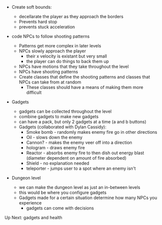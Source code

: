 * Create soft bounds:
    * decellarate the player as they approach the borders
    * Prevents hard stop
    * prevents stuck acceleration

* code NPCs to follow shooting patterns
    * Patterns get more complex in later levels
    * NPCs slowly approach the player
        * their x velocity is existant but very small
        * the player can do things to back them up
    * NPCs have motions that they take throughout the level
    * NPCs have shooting patterns
    * Create classes that define the shooting patterns and classes that NPCs can take from at random
        * These classes should have a means of making them more difficult

* Gadgets
    * gadgets can be collected throughout the level
    * combine gadgets to make new gadgets
    * can have a pack, but only 2 gadgets at a time (a and b buttons)
    * Gadgets (collaborated with Dylan Cassidy):
        * Smoke bomb - randomly makes enemy fire go in other directions
        * Oil - slows down the enemy
        * Cannon? - makes the enemy veer off into a direction
        * hologram - draws enemy fire
        * Reactor - absorbs enemy fire to then dish out energy blast (diameter dependent on amount of fire absorbed)
        * Shield - no explanation needed
        * teleporter - jumps user to a spot where an enemy isn't
* Dungeon level
    * we can make the dungeon level as just an in-between levels
    * this would be where you configure gadgets
    * Gadgets made for a certain situation determine how many NPCs you experience
        * gadgets can come with decisions

Up Next: gadgets and health